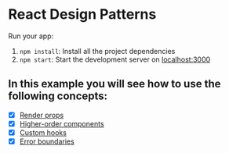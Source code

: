 <h1>
  React Design Patterns
</h1>

Run your app:

1. `npm install`: Install all the project dependencies
2. `npm start`: Start the development server on [localhost:3000](http://localhost:3000)

<h2>
  In this example you will see how to use the following concepts:
</h2>

- [x] [Render props](https://legacy.reactjs.org/docs/render-props.html#:~:text=The%20term%20%E2%80%9Crender%20prop%E2%80%9D%20refers,implementing%20its%20own%20render%20logic)
- [x] [Higher-order components](https://reactjs.org/docs/higher-order-components.html)
- [x] [Custom hooks](https://react.dev/learn/reusing-logic-with-custom-hooks)
- [x] [Error boundaries](https://reactjs.org/docs/error-boundaries.html)
